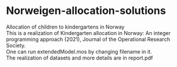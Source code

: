 # Norweigen-allocation-solutions
Allocation of children to kindergartens in Norway  
This is a realization of Kindergarten allocation in Norway: An integer programming approach (2021), Journal of the Operational Research Society.  
One can run extendedModel.mos by changing filename in it.  
The realization of datasets and more details are in report.pdf  
